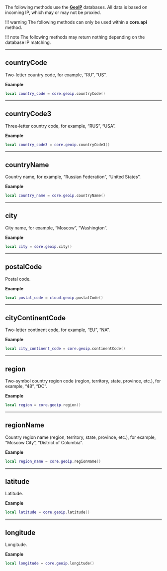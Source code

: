 The following methods use the __[GeoIP](http://dev.maxmind.com/geoip/legacy/geolite/#Downloads)__ databases. All data is based on incoming IP, which may or may not be proxied.

!!! warning
    The following methods can only be used within a __core.api__ method.

!!! note
    The following methods may return nothing depending on the database IP matching.

---

## countryCode

Two-letter country code, for example, “RU”, “US”.

__Example__

```lua
local country_code = core.geoip.countryCode()
```

---

## countryCode3

Three-letter country code, for example, “RUS”, “USA”.

__Example__

```lua
local country_code3 = core.geoip.countryCode3()
```

---

## countryName

Country name, for example, “Russian Federation”, “United States”.

__Example__

```lua
local country_name = core.geoip.countryName()
```

---

## city

City name, for example, “Moscow”, “Washington”.

__Example__

```lua
local city = core.geoip.city()
```

---

## postalCode

Postal code.

__Example__

```lua
local postal_code = cloud.geoip.postalCode()
```

---

## cityContinentCode

Two-letter continent code, for example, “EU”, “NA”.

__Example__

```lua
local city_continent_code = core.geoip.continentCode()
```

---

## region

Two-symbol country region code (region, territory, state, province, etc.), for example, “48”, “DC”.

__Example__

```lua
local region = core.geoip.region()
```

---

## regionName

Country region name (region, territory, state, province, etc.), for example, “Moscow City”, “District of Columbia”.

__Example__

```lua
local region_name = core.geoip.regionName()
```

---

## latitude

Latitude.

__Example__

```lua
local latitude = core.geoip.latitude()
```

---

## longitude

Longitude.

__Example__

```lua
local longitude = core.geoip.longitude()
```
